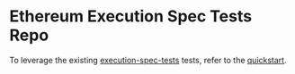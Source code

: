# Ethereum Execution Spec Tests Repo

To leverage the existing [execution-spec-tests](https://github.com/jhkimqd/execution-spec-tests/tree/jihwan/cdk-op-geth/tests) tests, refer to the [quickstart](https://github.com/jhkimqd/execution-spec-tests/tree/jihwan/cdk-op-geth?tab=readme-ov-file#quickstart).
